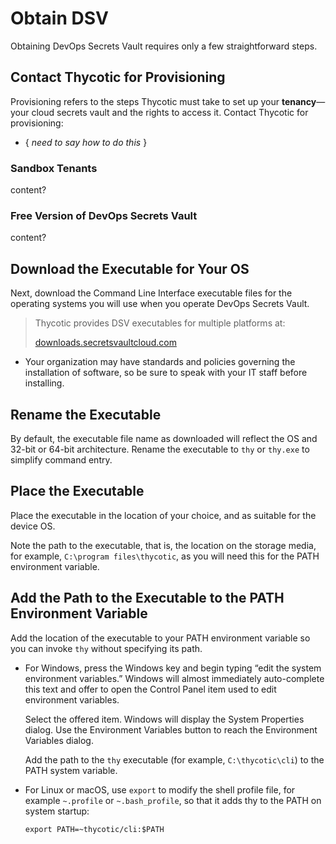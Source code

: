 ﻿[title]: # (Obtain DSV)
[tags]: # (,)
[priority]: # (1200)

# Obtain DSV

Obtaining DevOps Secrets Vault requires only a few straightforward steps.

## Contact Thycotic for Provisioning

Provisioning refers to the steps Thycotic must take to set up your **tenancy**—your cloud secrets vault and the rights to access it.
Contact Thycotic for provisioning:

* { *need to say how to do this* }

### Sandbox Tenants

content?

### Free Version of DevOps Secrets Vault

content?

## Download the Executable for Your OS

Next, download the Command Line Interface executable files for the operating systems you will use when you operate DevOps Secrets Vault.

> Thycotic provides DSV executables for multiple platforms at:
>
> [downloads.secretsvaultcloud.com](https://downloads.secretsvaultcloud.com/)

* Your organization may have standards and policies governing the installation of software, so be sure to speak with your IT staff before installing.

## Rename the Executable

By default, the executable file name as downloaded will reflect the OS and 32-bit or 64-bit architecture. Rename the executable to `thy` or `thy.exe` to simplify command entry.

## Place the Executable

Place the executable in the location of your choice, and as suitable for the device OS.

Note the path to the executable, that is, the location on the storage media, for example, `C:\program files\thycotic`, as you will need this for the PATH environment variable.

## Add the Path to the Executable to the PATH Environment Variable

Add the location of the executable to your PATH environment variable so you can invoke `thy` without specifying its path.

* For Windows, press the Windows key and begin typing “edit the system environment variables.” Windows will almost immediately auto-complete this text and offer to open the Control Panel item used to edit environment variables.

  Select the offered item. Windows will display the System Properties dialog. Use the Environment Variables button to reach the Environment Variables dialog.

  Add the path to the `thy` executable (for example, `C:\thycotic\cli`) to the PATH system variable.

* For Linux or macOS, use `export` to modify the shell profile file, for example `~.profile` or `~.bash_profile`, so that it adds thy to the PATH on system startup:

  `export PATH=~thycotic/cli:$PATH`

